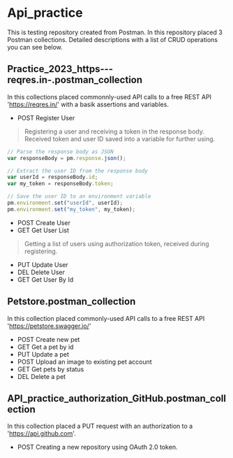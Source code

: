 Api_practice
============

This is testing repository created from Postman. In this repository placed 3 Postman collections. Detailed descriptions with a list of CRUD operations you can see below.


Practice_2023_https---reqres.in-.postman_collection
---------------------------------------------------

In this collections placed commonnly-used API calls to a free REST API 'https://reqres.in/' with a basik assertions and variables.

* POST Register User
  
> Registering a user and receiving a token in the response body. Received token and user ID saved into a variable for further using.

 ```JavaScript
// Parse the response body as JSON
var responseBody = pm.response.json();

// Extract the user ID from the response body
var userId = responseBody.id;
var my_token = responseBody.token;

// Save the user ID to an environment variable
pm.environment.set("userId", userId);
pm.environment.set("my_token", my_token);
``` 
  
* POST Create User
* GET Get User List
  
> Getting a list of users using authorization token, received during registering. 
  
* PUT Update User
* DEL Delete User
* GET Get User By Id


Petstore.postman_collection
---------------------------

In this collection placed commonly-used API calls to a free REST API 'https://petstore.swagger.io/'

* POST Create new pet
* GET Get a pet by id
* PUT Update a pet
* POST Upload an image to existing pet account
* GET Get pets by status
* DEL Delete a pet


API_practice_authorization_GitHub.postman_collection
----------------------------------------------------

In this collection placed a PUT request with an authorization to a 'https://api.github.com'.

* POST Creating a new repository using OAuth 2.0 token.




